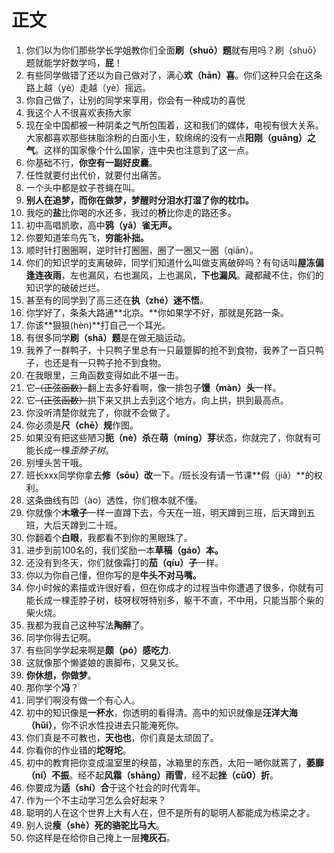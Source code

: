 # 正文
 1. 你们以为你们那些学长学姐教你们全面**刷（shuō）题**就有用吗？刷（shuō）题就能学好数学吗，**屁**！
 2. 有些同学做错了还以为自己做对了，满心**欢（hān）喜**。你们这种只会在这条路上越（yè）走越（yè）摇远。
 3. 你自己做了，让别的同学来享用，你会有一种成功的喜悦
 4. 我这个人不很喜欢表扬大家
 5. 现在全中国都被一种阴柔之气所包围着，这和我们的媒体，电视有很大关系。大家都喜欢那些抹脂涂粉的白面小生，软绵绵的没有一点**阳刚（guāng）之气**。这样的国家像个什么国家，连中央也注意到了这一点。
 6. 你基础不行，**你空有一副好皮囊**。
 7. 任性就要付出代价，就要付出痛苦。
 8. 一个头中都是蚊子苍蝇在叫。
 9. **别人在追梦，而你在做梦，梦醒时分泪水打湿了你的枕巾。**
 10. 我吃的**盐**比你喝的水还多，我过的**桥**比你走的路还多。
 11. 初中高唱凯歌，高中**鸦（yǎ）雀无声。**
 12. 你要知道笨鸟先飞，**穷能补拙。**
 13. 顺时针打圈圈啊，逆时针打圈圈，圈了一圈又一圈（qiān）。
 14. 你们的知识学的支离破碎，同学们知道什么叫做支离破碎吗？有句话叫**屋冻偏逢连夜雨**，左也漏风，右也漏风，上也漏风，**下也漏风**。藏都藏不住，你们的知识学的破破烂烂。
 15. 甚至有的同学到了高三还在**执（zhé）迷不悟**。
 16. 你学好了，条条大路通**北京。**你如果学不好，那就是死路一条。
 17. 你该**狠狠(hèn)**打自己一个耳光。
 18. 有很多同学**刷（shā）题**是在做无脑运动。
 19. 我养了一群鸭子，十只鸭子里总有一只最蹩脚的抢不到食物，我养了一百只鸭子，也还是有一只鸭子抢不到食物。
 20. 在我眼里，三角函数变得如此不堪一击。
 21. 它~~（正弦函数）~~翻上去多好看啊，像一排包子**馒（màn）头**一样。
 22. 它~~（正弦函数）~~拱下来又拱上去到这个地方。向上拱，拱到最高点。
 23. 你没听清楚你就完了，你就不会做了。
 24. 你必须是**尺（chē）规**作图。
 25. 如果没有把这些陋习**扼（nè）杀**在**萌（míng）芽**状态，你就完了，你就有可能长成一棵*歪脖子树*。
 26. 别埋头苦干哦。
 27. 班长xxx同学你拿去**修（sōu）改**一下。/班长没有请一节课**假（jiǎ）**的权利。
 28. 这条曲线有凹（ào）透性，你们根本就不懂。
 29. 你就像个**木墩子**一样一直蹲下去，今天在一班，明天蹲到三班，后天蹲到五班，大后天蹲到二十班。
 30. 你翻着个**白眼**，我都看不到你的黑眼珠了。
 31. 进步到前100名的，我们奖励一本**草稿（gáo）本。**
 32. 还没有到冬天，你们就像霜打的**茄（qíu）子**一样。
 33. 你以为你自己懂，但你写的是**牛头不对马嘴。**
 34. 你小时候的素描或许很好看，但在你成才的过程当中你遭遇了很多，你就有可能长成一棵歪脖子树，枝呀杈呀特别多，躯干不直，不中用，只能当那个柴的柴火烧。
 35. 我都为我自己这种写法**陶醉**了。
 36. 同学你得去记啊。
 37. 有些同学学起来啊是**颇（pó）感吃力**.
 38. 这就像那个懒婆娘的裹脚布，又臭又长。
 39. **你休想，你做梦**。
 40. 那你学个**冯**？
 41. 同学们啊没有做一个有心人。
 42. 初中的知识像是**一杯水**，你透明的看得清。高中的知识就像是**汪洋大海（hǔi）**，你不识水性投进去只能淹死你。
 43. 你们真是不可教也，**天也也**，你们真是太顽固了。
 44. 你看你的作业错的**坨呀坨**。
 45. 初中的教育把你变成温室里的秧苗，冰箱里的东西，太阳一嗮你就蔫了，**萎靡（ní）不振**。经不起**风霜（shāng）雨雪**，经不起**挫（cǔ0）折**。
 46. 你要成为**适（shí）合**于这个社会的时代青年。
 47. 作为一个不主动学习怎么会好起来？
 48. 聪明的人在这个世界上大有人在，但不是所有的聪明人都能成为栋梁之才。
 49. 别人说**瘦（shè）死的骆驼比马大**。
 50. 你这样是在给你自己掩上一层**掩灰石**。
